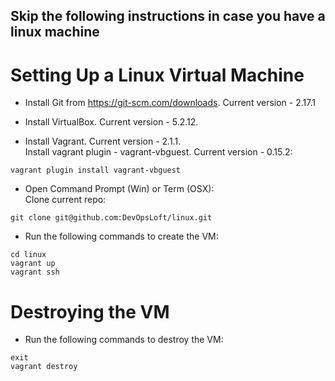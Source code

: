 ## Skip the following instructions in case you have a linux machine

# Setting Up a Linux Virtual Machine

* Install Git from https://git-scm.com/downloads. Current version - 2.17.1

* Install VirtualBox. Current version - 5.2.12.

* Install Vagrant. Current version - 2.1.1.
<br>Install vagrant plugin - vagrant-vbguest. Current version - 0.15.2:
```
vagrant plugin install vagrant-vbguest
```

* Open Command Prompt (Win) or Term (OSX):
<br>Clone current repo:<br>
```
git clone git@github.com:DevOpsLoft/linux.git
```
* Run the following commands to create the VM:
```
cd linux
vagrant up
vagrant ssh
```

# Destroying the VM
* Run the following commands to destroy the VM:
```
exit
vagrant destroy
```
